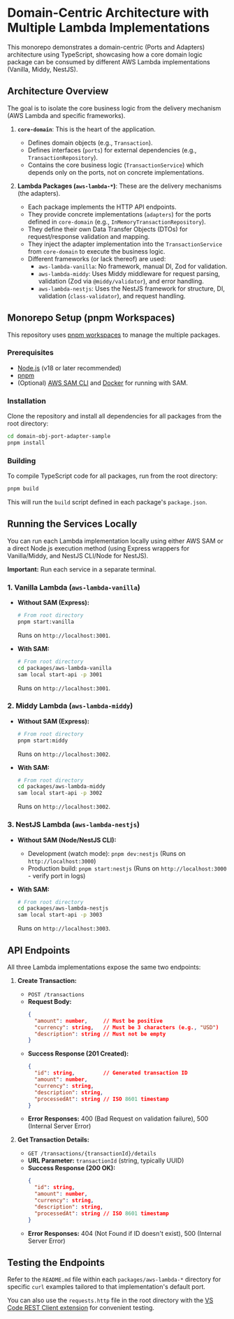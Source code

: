 # Domain-Centric Architecture with Multiple Lambda Implementations

This monorepo demonstrates a domain-centric (Ports and Adapters) architecture using TypeScript, showcasing how a core domain logic package can be consumed by different AWS Lambda implementations (Vanilla, Middy, NestJS).

## Architecture Overview

The goal is to isolate the core business logic from the delivery mechanism (AWS Lambda and specific frameworks).

1.  **`core-domain`**: This is the heart of the application.
    *   Defines domain objects (e.g., `Transaction`).
    *   Defines interfaces (`ports`) for external dependencies (e.g., `TransactionRepository`).
    *   Contains the core business logic (`TransactionService`) which depends only on the ports, not on concrete implementations.

2.  **Lambda Packages (`aws-lambda-*`)**: These are the delivery mechanisms (the adapters).
    *   Each package implements the HTTP API endpoints.
    *   They provide concrete implementations (`adapters`) for the ports defined in `core-domain` (e.g., `InMemoryTransactionRepository`).
    *   They define their own Data Transfer Objects (DTOs) for request/response validation and mapping.
    *   They inject the adapter implementation into the `TransactionService` from `core-domain` to execute the business logic.
    *   Different frameworks (or lack thereof) are used:
        *   `aws-lambda-vanilla`: No framework, manual DI, Zod for validation.
        *   `aws-lambda-middy`: Uses Middy middleware for request parsing, validation (Zod via `@middy/validator`), and error handling.
        *   `aws-lambda-nestjs`: Uses the NestJS framework for structure, DI, validation (`class-validator`), and request handling.

## Monorepo Setup (pnpm Workspaces)

This repository uses [pnpm workspaces](https://pnpm.io/workspaces) to manage the multiple packages.

### Prerequisites

*   [Node.js](https://nodejs.org/) (v18 or later recommended)
*   [pnpm](https://pnpm.io/installation)
*   (Optional) [AWS SAM CLI](https://docs.aws.amazon.com/serverless-application-model/latest/developerguide/install-sam-cli.html) and [Docker](https://www.docker.com/get-started/) for running with SAM.

### Installation

Clone the repository and install all dependencies for all packages from the root directory:

```bash
cd domain-obj-port-adapter-sample
pnpm install
```

### Building

To compile TypeScript code for all packages, run from the root directory:

```bash
pnpm build
```

This will run the `build` script defined in each package's `package.json`.

## Running the Services Locally

You can run each Lambda implementation locally using either AWS SAM or a direct Node.js execution method (using Express wrappers for Vanilla/Middy, and NestJS CLI/Node for NestJS).

**Important:** Run each service in a separate terminal.

### 1. Vanilla Lambda (`aws-lambda-vanilla`)

*   **Without SAM (Express):**
    ```bash
    # From root directory
    pnpm start:vanilla
    ```
    Runs on `http://localhost:3001`.

*   **With SAM:**
    ```bash
    # From root directory
    cd packages/aws-lambda-vanilla
    sam local start-api -p 3001
    ```
    Runs on `http://localhost:3001`.

### 2. Middy Lambda (`aws-lambda-middy`)

*   **Without SAM (Express):**
    ```bash
    # From root directory
    pnpm start:middy
    ```
    Runs on `http://localhost:3002`.

*   **With SAM:**
    ```bash
    # From root directory
    cd packages/aws-lambda-middy
    sam local start-api -p 3002
    ```
    Runs on `http://localhost:3002`.

### 3. NestJS Lambda (`aws-lambda-nestjs`)

*   **Without SAM (Node/NestJS CLI):**
    *   Development (watch mode): `pnpm dev:nestjs` (Runs on `http://localhost:3000`)
    *   Production build: `pnpm start:nestjs` (Runs on `http://localhost:3000` - verify port in logs)

*   **With SAM:**
    ```bash
    # From root directory
    cd packages/aws-lambda-nestjs
    sam local start-api -p 3003
    ```
    Runs on `http://localhost:3003`.

## API Endpoints

All three Lambda implementations expose the same two endpoints:

1.  **Create Transaction:**
    *   `POST /transactions`
    *   **Request Body:**
        ```json
        {
          "amount": number,     // Must be positive
          "currency": string,   // Must be 3 characters (e.g., "USD")
          "description": string // Must not be empty
        }
        ```
    *   **Success Response (201 Created):**
        ```json
        {
          "id": string,         // Generated transaction ID
          "amount": number,
          "currency": string,
          "description": string,
          "processedAt": string // ISO 8601 timestamp
        }
        ```
    *   **Error Responses:** 400 (Bad Request on validation failure), 500 (Internal Server Error)

2.  **Get Transaction Details:**
    *   `GET /transactions/{transactionId}/details`
    *   **URL Parameter:** `transactionId` (string, typically UUID)
    *   **Success Response (200 OK):**
        ```json
        {
          "id": string,
          "amount": number,
          "currency": string,
          "description": string,
          "processedAt": string // ISO 8601 timestamp
        }
        ```
    *   **Error Responses:** 404 (Not Found if ID doesn't exist), 500 (Internal Server Error)

## Testing the Endpoints

Refer to the `README.md` file within each `packages/aws-lambda-*` directory for specific `curl` examples tailored to that implementation's default port.

You can also use the `requests.http` file in the root directory with the [VS Code REST Client extension](https://marketplace.visualstudio.com/items?itemName=humao.rest-client) for convenient testing.
